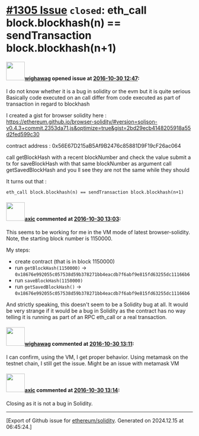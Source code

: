 # [\#1305 Issue](https://github.com/ethereum/solidity/issues/1305) `closed`: eth_call block.blockhash(n) == sendTransaction block.blockhash(n+1)

#### <img src="https://avatars.githubusercontent.com/u/790580?u=dfe626d9e2d28b0ebd8fce39f8331d8df272eb55&v=4" width="50">[wighawag](https://github.com/wighawag) opened issue at [2016-10-30 12:47](https://github.com/ethereum/solidity/issues/1305):

I do not know whether it is a bug in solidity or the evm but it is quite serious
Basically code executed on an call differ from code executed as part of transaction in regard to blockhash

I created a gist for browser solidity here : https://ethereum.github.io/browser-solidity/#version=soljson-v0.4.3+commit.2353da71.js&optimize=true&gist=2bd29ecb4148205918a55d2fed599c30

contract address : 0x56E67D215aB5Af9B2476c85881D9F19cF26ac064

call getBlockHash with a recent blockNumber and check the value
submit a tx for saveBlockHash with that same blockNumber as argument
call getSavedBlockHash and you ll see they are not the same while they should

It turns out that :

```
eth_call block.blockhash(n) == sendTransaction block.blockhash(n+1)
```


#### <img src="https://avatars.githubusercontent.com/u/20340?v=4" width="50">[axic](https://github.com/axic) commented at [2016-10-30 13:03](https://github.com/ethereum/solidity/issues/1305#issuecomment-257149776):

This seems to be working for me in the VM mode of latest browser-solidity. Note, the starting block number is 1150000.

My steps:
- create contract (that is in block 1150000)
- run `getBlockHash(1150000)` -> `0x18676e992055c057538d59b378271bb4eacdb7f6abf9e815fd63255dc11166b6`
- run `saveBlockHash(1150000)`
- run `getSavedBlockHash()` -> `0x18676e992055c057538d59b378271bb4eacdb7f6abf9e815fd63255dc11166b6`

And strictly speaking, this doesn't seem to be a Solidity bug at all. It would be very strange if it would be a bug in Solidity as the contract has no way telling it is running as part of an RPC eth_call or a real transaction.

#### <img src="https://avatars.githubusercontent.com/u/790580?u=dfe626d9e2d28b0ebd8fce39f8331d8df272eb55&v=4" width="50">[wighawag](https://github.com/wighawag) commented at [2016-10-30 13:11](https://github.com/ethereum/solidity/issues/1305#issuecomment-257150140):

I can confirm, using the VM, I get proper behavior. Using metamask on the testnet chain, I still get the issue. Might be an issue with metamask VM

#### <img src="https://avatars.githubusercontent.com/u/20340?v=4" width="50">[axic](https://github.com/axic) commented at [2016-10-30 13:14](https://github.com/ethereum/solidity/issues/1305#issuecomment-257150266):

Closing as it is not a bug in Solidity.


-------------------------------------------------------------------------------



[Export of Github issue for [ethereum/solidity](https://github.com/ethereum/solidity). Generated on 2024.12.15 at 06:45:24.]
